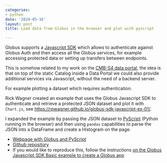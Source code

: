 ```yaml
---
categories:
- python
date: '2024-05-16'
layout: post
title: Load data from Globus in the browser and plot with pyscript

---
```


Globus supports a [Javascript SDK](https://github.com/globus/globus-sdk-javascript) which allows to authenticate against Globus Auth and then access all the Globus services, for example accessing protected data or setting up transfers between endpoints.

This is somehow related to my work on the [CMB-S4 data portal](https://data.cmb-s4.org/about.html), the idea is that on top of the static Catalog inside a Data Portal we could also provide additional services via Javascript, without the need of a backend server.

For example plotting a dataset which requires authentication.

Rick Wagner created an example that uses the Globus Javascript SDK to authenticate and retrieve a protected JSON dataset and plot it with `Chart.js`, see <https://rpwagner.github.io/globus-sdk-javascript-ex-01/>.

I expanded the example by passing the JSON dataset to [PyScript](https://pyscript.net/) (Python running in the browser) and then using `pandas` capabilities to parse the JSON into a DataFrame and create a Histogram on the page.

* [Webpage with Globus and PyScript](https://zonca.github.io/globus-sdk-javascript-ex-01/)
* [Github repository](https://github.com/zonca/globus-sdk-javascript-ex-01)
* If you would like to reproduce this, follow the instructions [on the Globus Javascript SDK Basic example to create a Globus app](https://github.com/globus/globus-sdk-javascript/tree/main/examples/basic)
